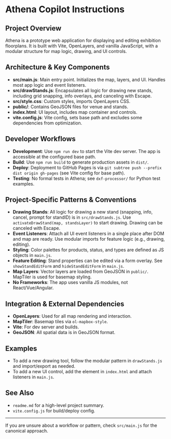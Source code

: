 # Athena Copilot Instructions

## Project Overview
Athena is a prototype web application for displaying and editing exhibition floorplans. It is built with Vite, OpenLayers, and vanilla JavaScript, with a modular structure for map logic, drawing, and UI controls.

## Architecture & Key Components
- **src/main.js**: Main entry point. Initializes the map, layers, and UI. Handles most app logic and event listeners.
- **src/drawStands.js**: Encapsulates all logic for drawing new stands, including grid snapping, info overlays, and canceling with Escape.
- **src/style.css**: Custom styles, imports OpenLayers CSS.
- **public/**: Contains GeoJSON files for venue and stands.
- **index.html**: UI layout, includes map container and controls.
- **vite.config.js**: Vite config, sets base path and excludes some dependencies from optimization.

## Developer Workflows
- **Development**: Use `npm run dev` to start the Vite dev server. The app is accessible at the configured base path.
- **Build**: Use `npm run build` to generate production assets in `dist/`.
- **Deploy**: Deployment to GitHub Pages is via `git subtree push --prefix dist origin gh-pages` (see Vite config for base path).
- **Testing**: No formal tests in Athena; see `dxf-processor/` for Python test examples.

## Project-Specific Patterns & Conventions
- **Drawing Stands**: All logic for drawing a new stand (snapping, info, cancel, prompt for standID) is in `src/drawStands.js`. Use `activateDrawStand(map, standsLayer)` to start drawing. Drawing can be canceled with Escape.
- **Event Listeners**: Attach all UI event listeners in a single place after DOM and map are ready. Use modular imports for feature logic (e.g., drawing, editing).
- **Styling**: Color palettes for products, status, and types are defined as JS objects in `main.js`.
- **Feature Editing**: Stand properties can be edited via a form overlay. See `showStandEditForm` and `hideStandEditForm` in `main.js`.
- **Map Layers**: Vector layers are loaded from GeoJSON in `public/`. MapTiler is used for basemap styling.
- **No Frameworks**: The app uses vanilla JS modules, not React/Vue/Angular.

## Integration & External Dependencies
- **OpenLayers**: Used for all map rendering and interaction.
- **MapTiler**: Basemap tiles via `ol-mapbox-style`.
- **Vite**: For dev server and builds.
- **GeoJSON**: All spatial data is in GeoJSON format.

## Examples
- To add a new drawing tool, follow the modular pattern in `drawStands.js` and import/export as needed.
- To add a new UI control, add the element in `index.html` and attach listeners in `main.js`.

## See Also
- `readme.md` for a high-level project summary.
- `vite.config.js` for build/deploy config.

---
If you are unsure about a workflow or pattern, check `src/main.js` for the canonical approach.
